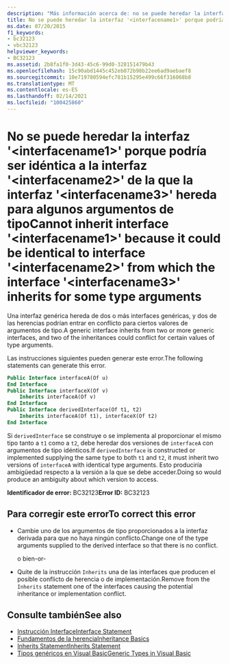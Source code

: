 ```yaml
---
description: "Más información acerca de: no se puede heredar la interfaz ' <interfacename1> ' porque podría ser idéntica a la interfaz ' <interfacename2> ' de la que la interfaz ' <interfacename3> ' hereda para algunos argumentos de tipo"
title: No se puede heredar la interfaz '<interfacename1>' porque podría ser idéntica a la interfaz '<interfacename2>' de la que la interfaz '<interfacename3>' hereda para algunos argumentos de tipo
ms.date: 07/20/2015
f1_keywords:
- bc32123
- vbc32123
helpviewer_keywords:
- BC32123
ms.assetid: 2b8fa1f0-3d43-45c6-99d0-328151479b43
ms.openlocfilehash: 15c90abd1445c452eb072b98b22ee6ad9aebaef8
ms.sourcegitcommit: 10e719780594efc781b15295e499c66f316068b8
ms.translationtype: MT
ms.contentlocale: es-ES
ms.lasthandoff: 02/14/2021
ms.locfileid: "100425860"
---
```

# <a name="cannot-inherit-interface-interfacename1-because-it-could-be-identical-to-interface-interfacename2-from-which-the-interface-interfacename3-inherits-for-some-type-arguments"></a><span data-ttu-id="ffd6d-103">No se puede heredar la interfaz '\<interfacename1>' porque podría ser idéntica a la interfaz '\<interfacename2>' de la que la interfaz '\<interfacename3>' hereda para algunos argumentos de tipo</span><span class="sxs-lookup"><span data-stu-id="ffd6d-103">Cannot inherit interface '\<interfacename1>' because it could be identical to interface '\<interfacename2>' from which the interface '\<interfacename3>' inherits for some type arguments</span></span>

<span data-ttu-id="ffd6d-104">Una interfaz genérica hereda de dos o más interfaces genéricas, y dos de las herencias podrían entrar en conflicto para ciertos valores de argumentos de tipo.</span><span class="sxs-lookup"><span data-stu-id="ffd6d-104">A generic interface inherits from two or more generic interfaces, and two of the inheritances could conflict for certain values of type arguments.</span></span>  
  
 <span data-ttu-id="ffd6d-105">Las instrucciones siguientes pueden generar este error.</span><span class="sxs-lookup"><span data-stu-id="ffd6d-105">The following statements can generate this error.</span></span>  
  
```vb  
Public Interface interfaceA(Of u)  
End Interface  
Public Interface interfaceX(Of v)  
    Inherits interfaceA(Of v)  
End Interface  
Public Interface derivedInterface(Of t1, t2)  
    Inherits interfaceA(Of t1), interfaceX(Of t2)  
End Interface  
```  
  
 <span data-ttu-id="ffd6d-106">Si `derivedInterface` se construye o se implementa al proporcionar el mismo tipo tanto a `t1` como a `t2`, debe heredar dos versiones de `interfaceA` con argumentos de tipo idénticos.</span><span class="sxs-lookup"><span data-stu-id="ffd6d-106">If `derivedInterface` is constructed or implemented supplying the same type to both `t1` and `t2`, it must inherit two versions of `interfaceA` with identical type arguments.</span></span> <span data-ttu-id="ffd6d-107">Esto produciría ambigüedad respecto a la versión a la que se debe acceder.</span><span class="sxs-lookup"><span data-stu-id="ffd6d-107">Doing so would produce an ambiguity about which version to access.</span></span>  
  
 <span data-ttu-id="ffd6d-108">**Identificador de error:** BC32123</span><span class="sxs-lookup"><span data-stu-id="ffd6d-108">**Error ID:** BC32123</span></span>  
  
## <a name="to-correct-this-error"></a><span data-ttu-id="ffd6d-109">Para corregir este error</span><span class="sxs-lookup"><span data-stu-id="ffd6d-109">To correct this error</span></span>  
  
- <span data-ttu-id="ffd6d-110">Cambie uno de los argumentos de tipo proporcionados a la interfaz derivada para que no haya ningún conflicto.</span><span class="sxs-lookup"><span data-stu-id="ffd6d-110">Change one of the type arguments supplied to the derived interface so that there is no conflict.</span></span>  
  
     <span data-ttu-id="ffd6d-111">o bien</span><span class="sxs-lookup"><span data-stu-id="ffd6d-111">-or-</span></span>  
  
- <span data-ttu-id="ffd6d-112">Quite de la instrucción `Inherits` una de las interfaces que producen el posible conflicto de herencia o de implementación.</span><span class="sxs-lookup"><span data-stu-id="ffd6d-112">Remove from the `Inherits` statement one of the interfaces causing the potential inheritance or implementation conflict.</span></span>  
  
## <a name="see-also"></a><span data-ttu-id="ffd6d-113">Consulte también</span><span class="sxs-lookup"><span data-stu-id="ffd6d-113">See also</span></span>

- [<span data-ttu-id="ffd6d-114">Instrucción Interface</span><span class="sxs-lookup"><span data-stu-id="ffd6d-114">Interface Statement</span></span>](../language-reference/statements/interface-statement.md)
- [<span data-ttu-id="ffd6d-115">Fundamentos de la herencia</span><span class="sxs-lookup"><span data-stu-id="ffd6d-115">Inheritance Basics</span></span>](../programming-guide/language-features/objects-and-classes/inheritance-basics.md)
- [<span data-ttu-id="ffd6d-116">Inherits Statement</span><span class="sxs-lookup"><span data-stu-id="ffd6d-116">Inherits Statement</span></span>](../language-reference/statements/inherits-statement.md)
- [<span data-ttu-id="ffd6d-117">Tipos genéricos en Visual Basic</span><span class="sxs-lookup"><span data-stu-id="ffd6d-117">Generic Types in Visual Basic</span></span>](../programming-guide/language-features/data-types/generic-types.md)
